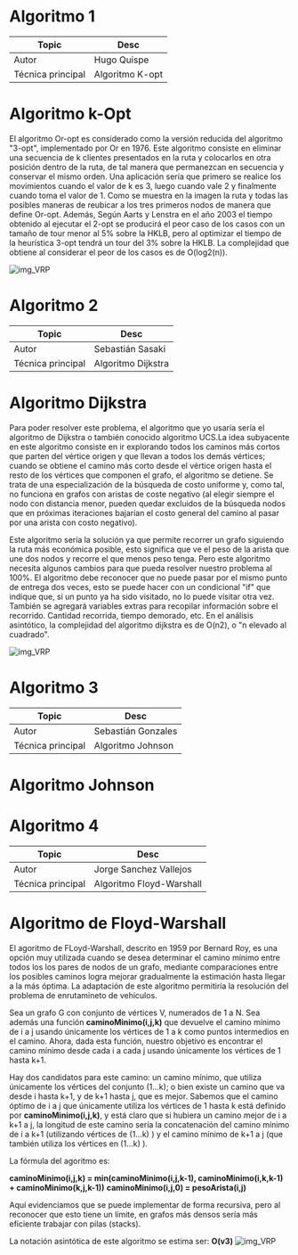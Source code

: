 # Algoritmo 1

Topic | Desc
-|-
Autor | Hugo Quispe
Técnica principal | Algoritmo K-opt

# Algoritmo k-Opt

El algoritmo Or-opt es considerado como la versión reducida del algoritmo "3-opt", implementado por Or en 1976.
Este algoritmo consiste en eliminar una secuencia de k clientes presentados en la ruta y colocarlos en otra posición dentro de la ruta, de tal manera que permanezcan en secuencia y conservar el mismo orden. Una aplicación sería que primero se realice los movimientos cuando el valor de k es 3, luego cuando vale 2 y finalmente cuando toma el valor de 1. Como se muestra en la imagen la ruta y todas las posibles maneras de reubicar a los tres primeros nodos de manera que define Or-opt. Además, Según Aarts y Lenstra en el año 2003 el tiempo obtenido al ejecutar el 2-opt se producirá el peor caso de los casos con un tamaño de tour menor al 5% sobre la HKLB, pero al optimizar el tiempo de la heurística 3-opt tendrá un tour del 3% sobre la HKLB.
La complejidad que obtiene al considerar el peor de los casos es de O(log2(n)).

![img_VRP](https://www.researchgate.net/publication/297660097/figure/fig1/AS:341517492342784@1458435523017/The-2-opt-and-or-opt-operations.png)

# Algoritmo 2

Topic | Desc
-|-
Autor | Sebastián Sasaki
Técnica principal | Algoritmo Dijkstra

# Algoritmo Dijkstra

Para poder resolver este problema, el algoritmo que yo usaría sería el algoritmo de Dijkstra o también conocido algoritmo UCS.La idea subyacente en este algoritmo consiste en ir explorando todos los caminos más cortos que parten del vértice origen y que llevan a todos los demás vértices; cuando se obtiene el camino más corto desde el vértice origen hasta el resto de los vértices que componen el grafo, el algoritmo se detiene. Se trata de una especialización de la búsqueda de costo uniforme y, como tal, no funciona en grafos con aristas de coste negativo (al elegir siempre el nodo con distancia menor, pueden quedar excluidos de la búsqueda nodos que en próximas iteraciones bajarían el costo general del camino al pasar por una arista con costo negativo).

Este algoritmo sería la solución ya que permite recorrer un grafo siguiendo la ruta más económica posible, esto significa que ve el peso de la arista que une dos nodos y recorre el que menos peso tenga. Pero este algoritmo necesita algunos cambios para que pueda resolver nuestro problema al 100%. El algoritmo debe reconocer que no puede pasar por el mismo punto de entrega dos veces, esto se puede hacer con un condicional "if" que indique que, si un punto ya ha sido visitado, no lo puede visitar otra vez. También se agregará variables extras para recopilar información sobre el recorrido. Cantidad recorrida, tiempo demorado, etc.
En el análisis asintótico, la complejidad del algoritmo dijkstra es de O(n2), o "n elevado al cuadrado".

![img_VRP](https://4.bp.blogspot.com/-pRAitO3ivd4/U58qJJh_4JI/AAAAAAAAAWY/Wfxr7s-_u64/s1600/Incanato+dijsktra+recorrido.JPG)

# Algoritmo 3

Topic | Desc
-|-
Autor | Sebastián Gonzales
Técnica principal | Algoritmo Johnson

# Algoritmo Johnson

# Algoritmo 4

Topic | Desc
-|-
Autor | Jorge Sanchez Vallejos
Técnica principal | Algoritmo Floyd-Warshall

# Algoritmo de Floyd-Warshall

El agoritmo de FLoyd-Warshall, descrito en 1959 por Bernard Roy, es una opción muy utilizada cuando se desea determinar el camino mínimo entre todos los los pares de nodos de un grafo, mediante comparaciones entre los posibles caminos logra mejorar gradualmente la estimación hasta llegar a la más óptima. La adaptación de este algoritmo permitiría la resolución del problema de enrutamineto de vehículos. 

Sea un grafo G con conjunto de vértices V, numerados de 1 a N. Sea además una función **caminoMinimo(i,j,k)** que devuelve el camino mínimo de i a j usando únicamente los vértices de 1 a k como puntos intermedios en el camino. Ahora, dada esta función, nuestro objetivo es encontrar el camino mínimo desde cada i a cada j usando únicamente los vértices de 1 hasta k+1.

Hay dos candidatos para este camino: un camino mínimo, que utiliza únicamente los vértices del conjunto (1...k); o bien existe un camino que va desde i hasta k+1, y de k+1 hasta j, que es mejor. Sabemos que el camino óptimo de i a j que únicamente utiliza los vértices de 1 hasta k está definido por **caminoMinimo(i,j,k)**, y está claro que si hubiera un camino mejor de i a k+1 a j, la longitud de este camino sería la concatenación del camino mínimo de i a k+1 (utilizando vértices de  (1...k) ) y el camino mínimo de k+1 a j (que también utiliza los vértices en  (1...k) ).

La fórmula del agoritmo es:

**caminoMinimo(i,j,k) = min(caminoMinimo(i,j,k-1), caminoMinimo(i,k,k-1) + caminoMinimo(k,j,k-1))**
**caminoMinimo(i,j,0) = pesoArista(i,j)**

Aquí evidenciamos que se puede implementar de forma recursiva, pero al reconocer que esto tiene un límite, en grafos más densos sería más eficiente trabajar con pilas (stacks).

La notación asintótica de este algoritmo se estima ser: **O(v3)**
![img_VRP](http://2.bp.blogspot.com/-zNImYywGBWw/VkVDmgna0rI/AAAAAAAAAMw/laDiXGr2HUI/s1600/Sin%2Bt%25C3%25ADtulo.png)
